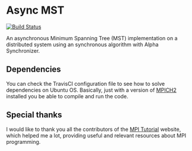 # Async MST

[![Build Status](https://api.travis-ci.org/gustavosobral/async_mst.svg?branch=master)](https://travis-ci.org/gustavosobral/async_mst)

An asynchronous Minimum Spanning Tree (MST) implementation on a distributed system using an synchronous algorithm with Alpha Synchronizer.

## Dependencies
You can check the TravisCI configuration file to see how to solve dependencies on Ubuntu OS. Basically, just with a version of [MPICH2](http://www.mpich.org/downloads/) installed you be able to compile and run the code.

## Special thanks
I would like to thank you all the contributors of the [MPI Tutorial](http://mpitutorial.com/) website, which helped me a lot, providing useful and relevant resources about MPI programming.
